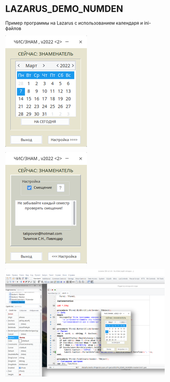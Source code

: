 # LAZARUS_DEMO_NUMDEN
Пример программы на Lazarus с использованием календаря и ini-файлов

![screenshot](screenshot1.png)

![screenshot](screenshot2.png)

![screenshot](screenshot3.png)
